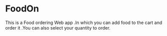 # FoodOn
This is a Food ordering Web app .In which you can add food to the cart and order it .You can also select your quantity to order.

